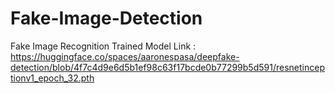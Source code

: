 # Fake-Image-Detection

Fake Image Recognition Trained Model Link : https://huggingface.co/spaces/aaronespasa/deepfake-detection/blob/4f7c4d9e6d5b1ef98c63f17bcde0b77299b5d591/resnetinceptionv1_epoch_32.pth
